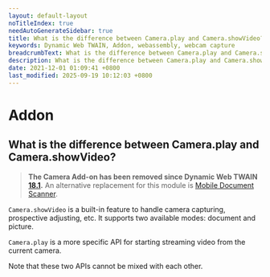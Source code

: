 ```yaml
---
layout: default-layout
noTitleIndex: true
needAutoGenerateSidebar: true
title: What is the difference between Camera.play and Camera.showVideo?
keywords: Dynamic Web TWAIN, Addon, webassembly, webcam capture
breadcrumbText: What is the difference between Camera.play and Camera.showVideo?
description: What is the difference between Camera.play and Camera.showVideo?
date: 2021-12-01 01:09:41 +0800
last_modified: 2025-09-19 10:12:03 +0800
---
```


# Addon

## What is the difference between Camera.play and Camera.showVideo?

> **The Camera Add-on has been removed since Dynamic Web TWAIN [18.1](_articles/info/schedule/deprecated.md#181).** An alternative replacement for this module is [Mobile Document Scanner](https://www.dynamsoft.com/use-cases/mobile-document-scanner/).

`Camera.showVideo` is a built-in feature to handle camera capturing, prospective adjusting, etc. It supports two available modes: document and picture.

`Camera.play` is a more specific API for starting streaming video from the current camera.

Note that these two APIs cannot be mixed with each other.

